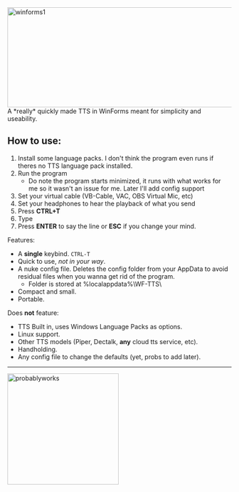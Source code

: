 <img width="1000" height="225" alt="winforms1" src="https://github.com/user-attachments/assets/d9f59312-52c8-4d0d-9fa6-8543201a4abe" />
A *really* quickly made TTS in WinForms meant for simplicity and useability.

## How to use:
1. Install some language packs. I don't think the program even runs if theres no TTS language pack installed.
2. Run the program
   - Do note the program starts minimized, it runs with what works for me so it wasn't an issue for me. Later I'll add config support
3. Set your virtual cable (VB-Cable, VAC, OBS Virtual Mic, etc)
4. Set your headphones to hear the playback of what you send
5. Press **CTRL+T**
6. Type
7. Press **ENTER** to say the line or **ESC** if you change your mind.

Features:
- A __single__ keybind. `CTRL-T`
- Quick to use, *not in your way*.
- A nuke config file. Deletes the config folder from your AppData to avoid residual files when you wanna get rid of the program.
  - Folder is stored at %localappdata%\WF-TTS\
- Compact and small.
- Portable.

Does __not__ feature:
- TTS Built in, uses Windows Language Packs as options.
- Linux support.
- Other TTS models (Piper, Dectalk, **any** cloud tts service, etc).
- Handholding.
- Any config file to change the defaults (yet, probs to add later).
___
<img width="250" height="250" alt="probablyworks" src="https://github.com/user-attachments/assets/dd9472bd-5422-41a8-862c-caaa062a0bc2" />
